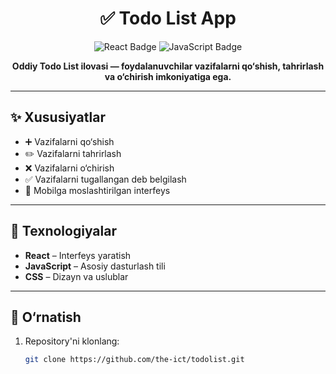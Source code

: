 <h1 align="center">✅ Todo List App</h1>

<p align="center">
  <img src="https://img.shields.io/badge/React-blue?style=for-the-badge&logo=react&logoColor=white" alt="React Badge"/>
  <img src="https://img.shields.io/badge/JavaScript-yellow?style=for-the-badge&logo=javascript&logoColor=white" alt="JavaScript Badge"/>
</p>

<p align="center"><strong>
  Oddiy Todo List ilovasi — foydalanuvchilar vazifalarni qo‘shish, tahrirlash va o‘chirish imkoniyatiga ega.
</strong></p>

---

## ✨ Xususiyatlar

- ➕ Vazifalarni qo‘shish
- ✏️ Vazifalarni tahrirlash
- ❌ Vazifalarni o‘chirish
- ✅ Vazifalarni tugallangan deb belgilash
- 📱 Mobilga moslashtirilgan interfeys

---

## 🧰 Texnologiyalar

- **React** – Interfeys yaratish
- **JavaScript** – Asosiy dasturlash tili
- **CSS** – Dizayn va uslublar

---

## 🚀 O‘rnatish

1. Repository'ni klonlang:
   ```bash
   git clone https://github.com/the-ict/todolist.git
